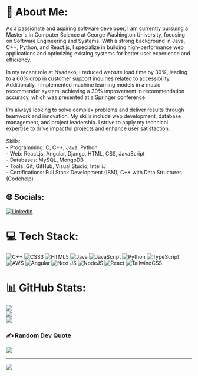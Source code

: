 # 💫 About Me:
As a passionate and aspiring software developer, I am currently pursuing a Master's in Computer Science at George Washington University, focusing on Software Engineering and Systems. With a strong background in Java, C++, Python, and React.js, I specialize in building high-performance web applications and optimizing existing systems for better user experience and efficiency.<br><br>In my recent role at Nyadeko, I reduced website load time by 30%, leading to a 60% drop in customer support inquiries related to accessibility. Additionally, I implemented machine learning models in a music recommender system, achieving a 30% improvement in recommendation accuracy, which was presented at a Springer conference. <br><br>I’m always looking to solve complex problems and deliver results through teamwork and innovation. My skills include web development, database management, and project leadership. I strive to apply my technical expertise to drive impactful projects and enhance user satisfaction.<br><br>Skills:<br>- Programming: C, C++, Java, Python <br>- Web: React.js, Angular, Django, HTML, CSS, JavaScript <br>- Databases: MySQL, MongoDB <br>- Tools: Git, GitHub, Visual Studio, IntelliJ <br>- Certifications: Full Stack Development (IBM), C++ with Data Structures (Codehelp)


## 🌐 Socials:
[![LinkedIn](https://img.shields.io/badge/LinkedIn-%230077B5.svg?logo=linkedin&logoColor=white)](https://linkedin.com/in/https://www.linkedin.com/in/jatin-chopra-/) 

# 💻 Tech Stack:
![C++](https://img.shields.io/badge/c++-%2300599C.svg?style=for-the-badge&logo=c%2B%2B&logoColor=white) ![CSS3](https://img.shields.io/badge/css3-%231572B6.svg?style=for-the-badge&logo=css3&logoColor=white) ![HTML5](https://img.shields.io/badge/html5-%23E34F26.svg?style=for-the-badge&logo=html5&logoColor=white) ![Java](https://img.shields.io/badge/java-%23ED8B00.svg?style=for-the-badge&logo=openjdk&logoColor=white) ![JavaScript](https://img.shields.io/badge/javascript-%23323330.svg?style=for-the-badge&logo=javascript&logoColor=%23F7DF1E) ![Python](https://img.shields.io/badge/python-3670A0?style=for-the-badge&logo=python&logoColor=ffdd54) ![TypeScript](https://img.shields.io/badge/typescript-%23007ACC.svg?style=for-the-badge&logo=typescript&logoColor=white) ![AWS](https://img.shields.io/badge/AWS-%23FF9900.svg?style=for-the-badge&logo=amazon-aws&logoColor=white) ![Angular](https://img.shields.io/badge/angular-%23DD0031.svg?style=for-the-badge&logo=angular&logoColor=white) ![Next JS](https://img.shields.io/badge/Next-black?style=for-the-badge&logo=next.js&logoColor=white) ![NodeJS](https://img.shields.io/badge/node.js-6DA55F?style=for-the-badge&logo=node.js&logoColor=white) ![React](https://img.shields.io/badge/react-%2320232a.svg?style=for-the-badge&logo=react&logoColor=%2361DAFB) ![TailwindCSS](https://img.shields.io/badge/tailwindcss-%2338B2AC.svg?style=for-the-badge&logo=tailwind-css&logoColor=white)
# 📊 GitHub Stats:
![](https://github-readme-stats.vercel.app/api?username=Ja-tin&theme=dark&hide_border=false&include_all_commits=false&count_private=false)<br/>
![](https://github-readme-streak-stats.herokuapp.com/?user=Ja-tin&theme=dark&hide_border=false)<br/>
![](https://github-readme-stats.vercel.app/api/top-langs/?username=Ja-tin&theme=dark&hide_border=false&include_all_commits=false&count_private=false&layout=compact)

### ✍️ Random Dev Quote
![](https://quotes-github-readme.vercel.app/api?type=horizontal&theme=radical)

---
[![](https://visitcount.itsvg.in/api?id=Ja-tin&icon=0&color=0)](https://visitcount.itsvg.in)

<!-- Proudly created with GPRM ( https://gprm.itsvg.in ) -->